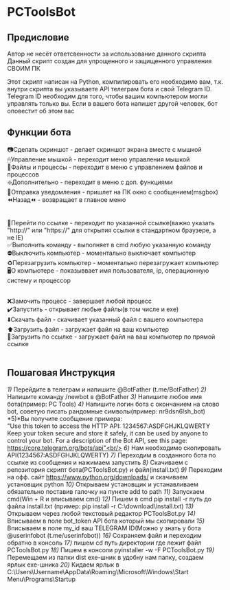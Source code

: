 # PCToolsBot

## Предисловие
Автор не несёт ответсвенности за использование данного скрипта
Данный скрипт создан для упрощенного и защищенного управления СВОИМ ПК

Этот скрипт написан на Python, компилировать его необходимо вам, т.к. внутри скрипта вы указываете API телеграм бота и свой Telegram ID.
Telegram ID необходим для того, чтобы вашим компьютером могли управлять только вы. Если в вашего бота напишет другой человек, бот оповестит об этом вас 


## Функции бота
 📷Сделать скриншот - делает скриншот экрана вместе с мышкой<br/>
 🖱Управление мышкой - переходит меню управления мышкой<br/>
 📂Файлы и процессы - переходит в меню с управлением файлов и процессов<br/>
 ❇️Дополнительно - переходит в меню с доп. функциями<br/>
 📩Отправка уведомления - пришлет на ПК окно с сообщением(msgbox)<br/>
 ⏪Назад⏪ - возвращает в главное меню<br/><br/>

 
 🔗Перейти по ссылке - переходит по указанной ссылке(важно указать "http://" или "https://" для открытия ссылки в стандартном браузере, а не IE)<br/>
 ✅Выполнить команду - выполняет в cmd любую указанную команду<br/>
 ⛔️Выключить компьютер - моментально выключает компьютер<br/>
 ♻️Перезагрузить компьютер - моментально перезагружает компьютер<br/>
 🖥О компьютере - показыввает имя пользователя, ip, операционную систему и процессор<br/><br/>

 
 ❌Замочить процесс - завершает любой процесс<br/>
 ✔️Запустить - открывает любые файлы(в том числе и exe)<br/>
 ⬇️Скачать файл - скачивает указанный файл с вашего компьютера<br/>
 ⬆️Загрузить файл - загружает файл на ваш компьютер<br/>
 🔗Загрузить по ссылке - загружает файл на ваш компьютер по прямой ссылке<br/><br/>



## Пошаговая Инструкция
*1)* Перейдите в телеграм и напишите @BotFather (t.me/BotFather)
*2)* Напишите команду /newbot в @BotFather
*3)* Напишите любое имя бота(пример: PC Tools) 
*4)* Напишите логин бота с окончанием на слово bot, советую писать рандомные символы(пример: nr9dsn6lsh_bot)
*5)*Вы получите сообщение примера:<br/>
 "Use this token to access the HTTP API:
    1234567:ASDFGHJKLQWERTY
    Keep your token secure and store it safely, it can be used by anyone to control your bot.
    For a description of the Bot API, see this page: https://core.telegram.org/bots/api"<br/>
*6)* Нам необходимо скопировать API(1234567:ASDFGHJKLQWERTY)
*7)* Переходим в созданного бота по ссылке из сообщения и нажимаем запустить
*8)* Скачиваем с репозитория скрипт бота(PCToolsBot.py) и фaйл(install.txt)
*9)* Переходим на офф. сайт https://www.python.org/downloads/ и скачиваем установщик python
*10)* Открываем установщик и устанавливаем обязательно поставив галочку на пункте add to path
*11)* Запускаем cmd(Win + R и вписываем cmd) 
*12)* Пишем в cmd pip install -r путь до файла install.txt (пример: pip install -r C:\download\install.txt)
*13)* Открываем через любой текстовый редактор PCToolsBot.py
*14)* Вписываем в поле bot_token API бота который мы скопировали
*15)* Вписываем в поле my_id ваш TELEGRAM ID(Можно у знать у бота @userinfobot (t.me/userinfobot))
*16)* Сохраняем файл и переходим обратно в консоль
*17)* пишем cd путь директории где лежит файл PCToolsBot.py
*18)* Пишем в консоли pyinstaller -w -F PCToolsBot.py
*19)* Перемещаем из папки dist exe-шник в удобну нам папку, создаем ярлык exe-шника
*20)* Кидаем ярлык в C:\Users\Username\AppData\Roaming\Microsoft\Windows\Start Menu\Programs\Startup

